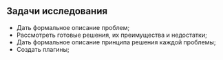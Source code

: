 ## Задачи исследования

* Дать формальное описание проблем;
* Рассмотреть готовые решения, их преимущества и недостатки;
* Дать формальное описание принципа решения каждой проблемы;
* Создать плагины;